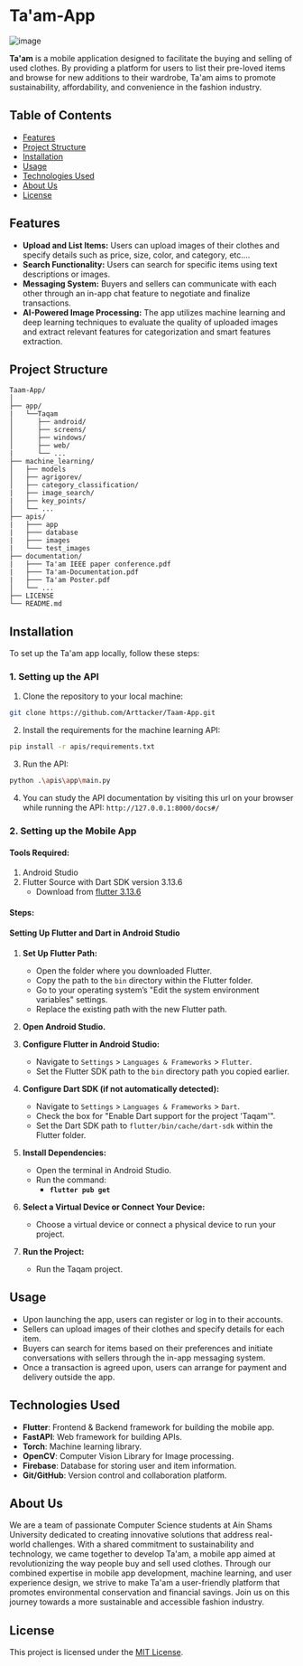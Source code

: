 # Ta'am-App  
  
![image](https://github.com/Arttacker/Taam-App/assets/99927650/8cc50061-193b-4015-b1e8-838fc81dc88e)

  
  
  
**Ta'am**  is a mobile application designed to facilitate the buying and selling of used clothes. By providing a platform for users to list their pre-loved items and browse for new additions to their wardrobe, Ta'am aims to promote sustainability, affordability, and convenience in the fashion industry.  
  
## Table of Contents  
  
- [Features](#features)  
- [Project Structure](#project-structure)  
- [Installation](#installation)  
- [Usage](#usage)  
- [Technologies Used](#technologies-used)  
- [About Us](#about-us)  
- [License](#license)  
  
  
## Features  
  
- **Upload and List Items:** Users can upload images of their clothes and specify details such as price, size, color, and category, etc....  
- **Search Functionality:** Users can search for specific items using text descriptions or images.  
- **Messaging System:** Buyers and sellers can communicate with each other through an in-app chat feature to negotiate and finalize transactions.  
- **AI-Powered Image Processing:** The app utilizes machine learning and deep learning techniques to evaluate the quality of uploaded images and extract relevant features for categorization and smart features extraction.  
  
## Project Structure  
  
```  
Taam-App/  
│  
├── app/ 
|   └──Taqam
│      ├── android/  
│      ├── screens/  
│      ├── windows/  
│      ├── web/  
|      └── ...
├── machine_learning/  
│   ├── models
│   ├── agrigorev/ 
│   ├── category_classification/
|   ├── image_search/
|   ├── key_points/
│   └── ...     
├── apis/
|   ├─── app
|   ├─── database
|   ├─── images
|   └─── test_images
├── documentation/
|   ├─── Ta'am IEEE paper conference.pdf
|   ├─── Ta'am-Documentation.pdf
|   ├─── Ta'am Poster.pdf
│   └── ... 
├── LICENSE  
└── README.md  
```  
  
## Installation
  
To set up the Ta'am app locally, follow these steps:

### 1. Setting up the API

1. Clone the repository to your local machine:  
```bash  
git clone https://github.com/Arttacker/Taam-App.git
```  
2. Install the requirements for the machine learning API:
```bash
pip install -r apis/requirements.txt 
```
3. Run the API:
```bash
python .\apis\app\main.py 
```
4. You can study the API documentation by visiting this url on your browser while running the API:
`http://127.0.0.1:8000/docs#/`

### 2. Setting up the Mobile App
#### Tools Required:

1. Android Studio
2. Flutter Source with Dart SDK version 3.13.6
    - Download from [flutter 3.13.6](https://storage.googleapis.com/flutter_infra_release/releases/stable/windows/flutter_windows_3.13.6-stable.zip)
#### Steps:

#### Setting Up Flutter and Dart in Android Studio

1. **Set Up Flutter Path:**
    
    - Open the folder where you downloaded Flutter.
    - Copy the path to the `bin` directory within the Flutter folder.
    - Go to your operating system’s "Edit the system environment variables" settings.
    - Replace the existing path with the new Flutter path.
2. **Open Android Studio.**
    
3. **Configure Flutter in Android Studio:**
    
    - Navigate to `Settings` > `Languages & Frameworks` > `Flutter`.
    - Set the Flutter SDK path to the `bin` directory path you copied earlier.
4. **Configure Dart SDK (if not automatically detected):**
    
    - Navigate to `Settings` > `Languages & Frameworks` > `Dart`.
    - Check the box for "Enable Dart support for the project 'Taqam'".
    - Set the Dart SDK path to `flutter/bin/cache/dart-sdk` within the Flutter folder.
5. **Install Dependencies:**
    
    - Open the terminal in Android Studio.
    - Run the command: 
	    - **`flutter pub get`**
6. **Select a Virtual Device or Connect Your Device:**
    
    - Choose a virtual device or connect a physical device to run your project.
7. **Run the Project:**
    
    - Run the Taqam project.

## Usage  
  
- Upon launching the app, users can register or log in to their accounts.  
- Sellers can upload images of their clothes and specify details for each item.  
- Buyers can search for items based on their preferences and initiate conversations with sellers through the in-app messaging system.  
- Once a transaction is agreed upon, users can arrange for payment and delivery outside the app.  
  
## Technologies Used  
- **Flutter**: Frontend & Backend framework for building the mobile app.  
- **FastAPI**: Web framework for building APIs.  
- **Torch**: Machine learning library.
- **OpenCV**: Computer Vision Library for Image processing.
- **Firebase**: Database for storing user and item information.  
- **Git/GitHub**: Version control and collaboration platform.  
  
## About Us  
  
We are a team of passionate Computer Science students at Ain Shams University dedicated to creating innovative solutions that address real-world challenges. With a shared commitment to sustainability and technology, we came together to develop Ta'am, a mobile app aimed at revolutionizing the way people buy and sell used clothes. Through our combined expertise in mobile app development, machine learning, and user experience design, we strive to make Ta'am a user-friendly platform that promotes environmental conservation and financial savings. Join us on this journey towards a more sustainable and accessible fashion industry.  
  
## License  
  
This project is licensed under the [MIT License](LICENSE).
